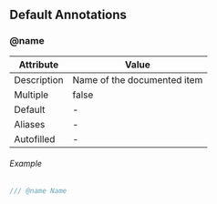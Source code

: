 <!----
 @name mdown
 @page tests/markdown
 @markdown
---->

## Default Annotations
### @name
Attribute      | Value
---------------|----------------------------------------------------------
Description    | Name of the documented item
Multiple       | false
Default        | -
Aliases        | -
Autofilled     | -

###### Example
```scss
/// @name Name
```

